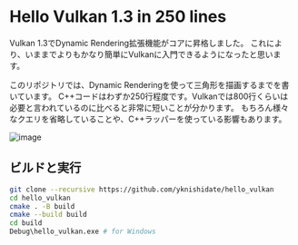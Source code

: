# Hello Vulkan 1.3 in 250 lines

Vulkan 1.3でDynamic Rendering拡張機能がコアに昇格しました。
これにより、いままでよりもかなり簡単にVulkanに入門できるようになったと思います。

このリポジトリでは、Dynamic Renderingを使って三角形を描画するまでを書いています。
C++コードはわずか250行程度です。Vulkanでは800行くらいは必要と言われているのに比べると非常に短いことが分かります。
もちろん様々なクエリを省略していることや、C++ラッパーを使っている影響もあります。

![image](https://user-images.githubusercontent.com/30839669/206858307-041e39d8-d938-4bcb-9ba6-1df7ed06d7f1.png)

## ビルドと実行

```sh
git clone --recursive https://github.com/yknishidate/hello_vulkan
cd hello_vulkan
cmake . -B build
cmake --build build
cd build
Debug\hello_vulkan.exe # for Windows
```
